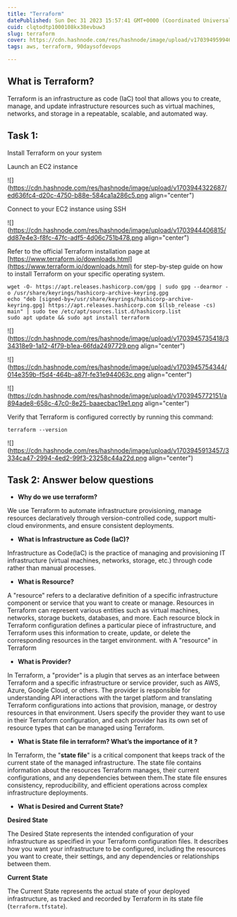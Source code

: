 ```yaml
---
title: "Terraform"
datePublished: Sun Dec 31 2023 15:57:41 GMT+0000 (Coordinated Universal Time)
cuid: clqtodtp1000108kx38evbuw3
slug: terraform
cover: https://cdn.hashnode.com/res/hashnode/image/upload/v1703949599466/ee44ab30-c9ce-4224-87f4-1e573403f52a.png
tags: aws, terraform, 90daysofdevops

---
```


## What is Terraform?

Terraform is an infrastructure as code (IaC) tool that allows you to create, manage, and update infrastructure resources such as virtual machines, networks, and storage in a repeatable, scalable, and automated way.

## Task 1:

Install Terraform on your system

Launch an EC2 instance

![](https://cdn.hashnode.com/res/hashnode/image/upload/v1703944322687/ed636fc4-d20c-4750-b88e-584ca1a286c5.png align="center")

Connect to your EC2 instance using SSH

![](https://cdn.hashnode.com/res/hashnode/image/upload/v1703944406815/dd87e4e3-f8fc-47fc-adf5-4d06c751b478.png align="center")

Refer to the official Terraform installation page at [https://www.terraform.io/downloads.html](https://www.terraform.io/downloads.html) for step-by-step guide on how to install Terraform on your specific operating system.

```basic
wget -O- https://apt.releases.hashicorp.com/gpg | sudo gpg --dearmor -o /usr/share/keyrings/hashicorp-archive-keyring.gpg
echo "deb [signed-by=/usr/share/keyrings/hashicorp-archive-keyring.gpg] https://apt.releases.hashicorp.com $(lsb_release -cs) main" | sudo tee /etc/apt/sources.list.d/hashicorp.list
sudo apt update && sudo apt install terraform
```

![](https://cdn.hashnode.com/res/hashnode/image/upload/v1703945735418/334318e9-1a12-4f79-b1ea-66fda2497729.png align="center")

![](https://cdn.hashnode.com/res/hashnode/image/upload/v1703945754344/014e359b-f5d4-464b-a87f-fe31e944063c.png align="center")

![](https://cdn.hashnode.com/res/hashnode/image/upload/v1703945772151/a894ade8-658c-47c0-8e25-baaecbac19e1.png align="center")

Verify that Terraform is configured correctly by running this command:

```basic
terraform --version
```

![](https://cdn.hashnode.com/res/hashnode/image/upload/v1703945913457/3334ca47-2994-4ed2-99f3-23258c44a22d.png align="center")

## Task 2: Answer below questions

* **Why do we use terraform?**
    

We use Terraform to automate infrastructure provisioning, manage resources declaratively through version-controlled code, support multi-cloud environments, and ensure consistent deployments.

* **What is Infrastructure as Code (IaC)?**
    

Infrastructure as Code(IaC) is the practice of managing and provisioning IT infrastructure (virtual machines, networks, storage, etc.) through code rather than manual processes.

* **What is Resource?**
    

A "resource" refers to a declarative definition of a specific infrastructure component or service that you want to create or manage. Resources in Terraform can represent various entities such as virtual machines, networks, storage buckets, databases, and more. Each resource block in Terraform configuration defines a particular piece of infrastructure, and Terraform uses this information to create, update, or delete the corresponding resources in the target environment. with A "resource" in Terraform

* **What is Provider?**
    

In Terraform, a "provider" is a plugin that serves as an interface between Terraform and a specific infrastructure or service provider, such as AWS, Azure, Google Cloud, or others. The provider is responsible for understanding API interactions with the target platform and translating Terraform configurations into actions that provision, manage, or destroy resources in that environment. Users specify the provider they want to use in their Terraform configuration, and each provider has its own set of resource types that can be managed using Terraform.

* **What is State file in terraform? What’s the importance of it ?**
    

In Terraform, the "**state file**" is a critical component that keeps track of the current state of the managed infrastructure. The state file contains information about the resources Terraform manages, their current configurations, and any dependencies between them.The state file ensures consistency, reproducibility, and efficient operations across complex infrastructure deployments.

* **What is Desired and Current State?**
    

**Desired State**

The Desired State represents the intended configuration of your infrastructure as specified in your Terraform configuration files. It describes how you want your infrastructure to be configured, including the resources you want to create, their settings, and any dependencies or relationships between them.

**Current State**

The Current State represents the actual state of your deployed infrastructure, as tracked and recorded by Terraform in its state file (`terraform.tfstate`).